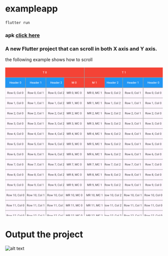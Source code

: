 # exampleapp

```
flutter run
```

### apk  [click here](app-release.apk)
### A new Flutter project that can scroll in both  X axis and Y axis.

the following example shows how to scroll
<br><br>
![alt text](image.png)

# Output the project

![alt text](Recording2024-08-01210059-ezgif.com-video-to-gif-converter.gif)

